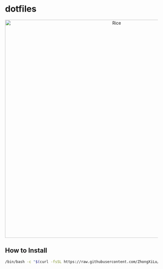 
# dotfiles

<p align="center">
  <img width="720" alt="Rice" src="https://user-images.githubusercontent.com/25816683/127311499-a03f827a-522d-4164-bb85-3c3503fd8433.png">
</p>

## How to Install

```bash
/bin/bash -c "$(curl -fsSL https://raw.githubusercontent.com/ZhongXiLu/dotfiles/master/init.sh)"
```
